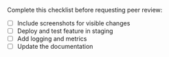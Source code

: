 Complete this checklist before requesting peer review:
- [ ] Include screenshots for visible changes
- [ ] Deploy and test feature in staging
- [ ] Add logging and metrics
- [ ] Update the documentation

